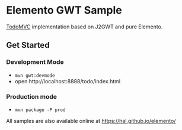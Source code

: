# Elemento GWT Sample

[TodoMVC](http://todomvc.com/) implementation based on J2GWT and pure Elemento.

## Get Started

### Development Mode

- `mvn gwt:devmode`
- open http://localhost:8888/todo/index.html

### Production mode

- `mvn package -P prod`

All samples are also available online at https://hal.github.io/elemento/
